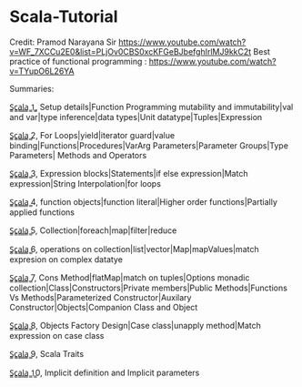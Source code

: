 # Scala-Tutorial
Credit: Pramod Narayana Sir
https://www.youtube.com/watch?v=WF_7XCCu2E0&list=PLjOv0CBS0xcKFGeBJbefghIrlMJ9kkC2t
Best practice of functional programming : https://www.youtube.com/watch?v=TYupO6L26YA

Summaries:

S̳c̳a̳l̳a̳ ̳1̳, Setup details|Function Programming mutability and immutability|val and var|type inference|data types|Unit datatype|Tuples|Expression

S̳c̳a̳l̳a̳ ̳2, For Loops|yield|iterator guard|value binding|Functions|Procedures|VarArg Parameters|Parameter Groups|Type Parameters| Methods and Operators

S̳c̳a̳l̳a̳ ̳3, Expression blocks|Statements|if else expression|Match expression|String Interpolation|for loops

S̳c̳a̳l̳a̳ ̳4, function objects|function literal|Higher order functions|Partially applied functions

S̳c̳a̳l̳a̳ ̳5, Collection|foreach|map|filter|reduce

S̳c̳a̳l̳a̳ ̳6, operations on collection|list|vector|Map|mapValues|match expresion on complex datatye

S̳c̳a̳l̳a̳ ̳7, Cons Method|flatMap|match on tuples|Options monadic collection|Class|Constructors|Private members|Public Methods|Functions Vs Methods|Parameterized Constructor|Auxilary Constructor|Objects|Companion Class and Object

S̳c̳a̳l̳a̳ ̳8, Objects Factory Design|Case class|unapply method|Match expression on case class

S̳c̳a̳l̳a̳ ̳9, Scala Traits

S̳c̳a̳l̳a̳ ̳1̳0, Implicit definition and Implicit parameters
